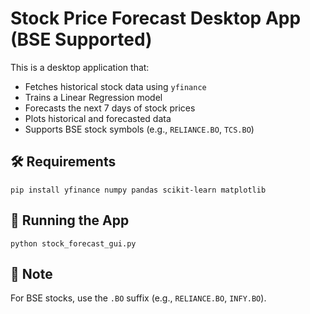 # Stock Price Forecast Desktop App (BSE Supported)

This is a desktop application that:
- Fetches historical stock data using `yfinance`
- Trains a Linear Regression model
- Forecasts the next 7 days of stock prices
- Plots historical and forecasted data
- Supports BSE stock symbols (e.g., `RELIANCE.BO`, `TCS.BO`)

## 🛠 Requirements
```
pip install yfinance numpy pandas scikit-learn matplotlib
```

## 🚀 Running the App
```
python stock_forecast_gui.py
```

## 📌 Note
For BSE stocks, use the `.BO` suffix (e.g., `RELIANCE.BO`, `INFY.BO`).
